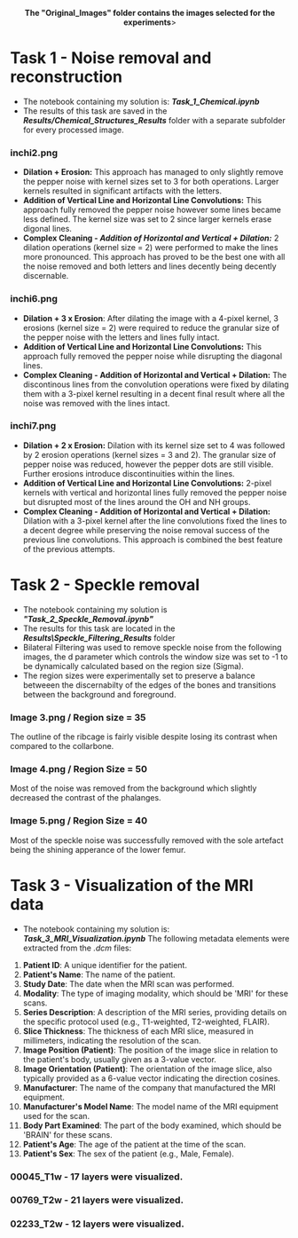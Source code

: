 <p align="center">
<b> The "Original_Images" folder contains the images selected for the experiments</b>>
</p>

# Task 1 - Noise removal and reconstruction
* The notebook containing my solution is: ***Task_1_Chemical.ipynb***
* The results of this task are saved in the ___Results/Chemical_Structures_Results___ folder with a separate subfolder for every processed image.
### inchi2.png
* __Dilation + Erosion:__ This approach has managed to only slightly remove the pepper noise with kernel sizes set to 3 for both operations. Larger kernels resulted in significant artifacts with the letters.
* __Addition of Vertical Line and Horizontal Line Convolutions:__ This approach fully removed the pepper noise however some lines became less defined. The kernel size was set to 2 since larger kernels erase digonal lines.
* __Complex Cleaning - *Addition of Horizontal and Vertical + Dilation:*__ 2 dilation operations (kernel size = 2) were performed to make the lines more pronounced. This approach has proved to be the best one with all the noise removed and  both letters and lines decently being decently discernable.
### inchi6.png
* __Dilation + 3 x Erosion__: After dilating the image with a 4-pixel kernel, 3 erosions (kernel size = 2) were required to reduce the granular size of the pepper noise with the letters and lines fully intact.
* __Addition of Vertical Line and Horizontal Line Convolutions:__ This approach fully removed the pepper noise while disrupting the diagonal lines.
* __Complex Cleaning - Addition of Horizontal and Vertical + Dilation:__ The discontinous lines from the convolution operations were fixed by dilating them with a 3-pixel kernel resulting in a decent final result where all the noise was removed with the lines intact.
### inchi7.png
* __Dilation + 2 x Erosion:__ Dilation with its kernel size set to 4 was followed by 2 erosion operations (kernel sizes = 3 and 2). The granular size of pepper noise was reduced, however the pepper dots are still visible. Further erosions introduce discontinuities within the lines.
* __Addition of Vertical Line and Horizontal Line Convolutions:__ 2-pixel kernels with vertical and horizontal lines fully removed the pepper noise but disrupted most of the lines around the OH and NH groups.
* __Complex Cleaning - Addition of Horizontal and Vertical + Dilation:__ Dilation with a 3-pixel kernel after the line convolutions fixed the lines to a decent degree while preserving the noise removal success of the previous line convolutions. This approach is combined the best feature of the previous attempts.
# Task 2 - Speckle removal
* The notebook containing my solution is ***"Task_2_Speckle_Removal.ipynb"***
* The results for this task are located in the ***Results\Speckle_Filtering_Results*** folder
* Bilateral Filtering was used to remove speckle noise from the following images, the d parameter which controls the window size was set to -1 to be dynamically calculated based on the region size (Sigma).
* The region sizes were experimentally set to preserve a balance betweeen the discernabilty of the edges of the bones and transitions between the background and foreground.
### Image 3.png / Region size = 35
The outline of the ribcage is fairly visible despite losing its contrast when compared to the collarbone.
### Image 4.png / Region Size = 50
Most of the noise was removed from the background which slightly decreased the contrast of the phalanges.
### Image 5.png / Region Size = 40
Most of the speckle noise was successfully removed with the sole artefact being the shining apperance of the lower femur.

# Task 3 - Visualization of the MRI data
* The notebook containing my solution is: ***Task_3_MRI_Visualization.ipynb***
The following metadata elements were extracted from the *.dcm* files:
1. **Patient ID**: A unique identifier for the patient.
2. **Patient's Name**: The name of the patient.
3. **Study Date**: The date when the MRI scan was performed.
4. **Modality**: The type of imaging modality, which should be 'MRI' for these scans.
5. **Series Description**: A description of the MRI series, providing details on the specific protocol used (e.g., T1-weighted, T2-weighted, FLAIR).
6. **Slice Thickness**: The thickness of each MRI slice, measured in millimeters, indicating the resolution of the scan.
7. **Image Position (Patient)**: The position of the image slice in relation to the patient's body, usually given as a 3-value vector.
8. **Image Orientation (Patient)**: The orientation of the image slice, also typically provided as a 6-value vector indicating the direction cosines.
9. **Manufacturer**: The name of the company that manufactured the MRI equipment.
10. **Manufacturer's Model Name**: The model name of the MRI equipment used for the scan.
11. **Body Part Examined**: The part of the body examined, which should be 'BRAIN' for these scans.
12. **Patient's Age**: The age of the patient at the time of the scan.
13. **Patient's Sex**: The sex of the patient (e.g., Male, Female).


### 00045_T1w - 17 layers were visualized.
### 00769_T2w - 21 layers were visualized.
### 02233_T2w - 12 layers were visualized.
